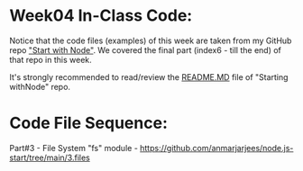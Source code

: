 # Week04 In-Class Code:
Notice that the code files (examples) of this week are taken from my GitHub repo ["Start with Node"](https://github.com/anmarjarjees/node.js-start). We covered the final part (index6 - till the end) of that repo in this week. 

It's strongly recommended to read/review the [README.MD](https://github.com/anmarjarjees/node.js-start) file of "Starting withNode" repo.

# Code File Sequence:
Part#3 - File System "fs" module
    - https://github.com/anmarjarjees/node.js-start/tree/main/3.files